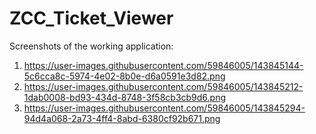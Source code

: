 # ZCC_Ticket_Viewer

Screenshots of the working application:
1) https://user-images.githubusercontent.com/59846005/143845144-5c6cca8c-5974-4e02-8b0e-d6a0591e3d82.png
2) https://user-images.githubusercontent.com/59846005/143845212-1dab0008-bd93-434d-8748-3f58cb3cb9d6.png
3) https://user-images.githubusercontent.com/59846005/143845294-94d4a068-2a73-4ff4-8abd-6380cf92b671.png

